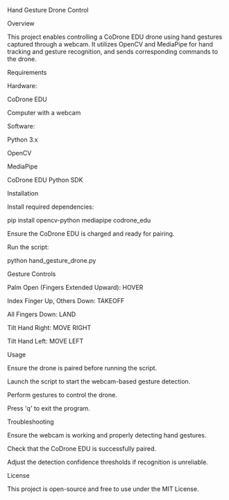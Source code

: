Hand Gesture Drone Control

Overview

This project enables controlling a CoDrone EDU drone using hand gestures captured through a webcam. It utilizes OpenCV and MediaPipe for hand tracking and gesture recognition, and sends corresponding commands to the drone.

Requirements

Hardware:

CoDrone EDU

Computer with a webcam

Software:

Python 3.x

OpenCV

MediaPipe

CoDrone EDU Python SDK

Installation

Install required dependencies:

pip install opencv-python mediapipe codrone_edu

Ensure the CoDrone EDU is charged and ready for pairing.

Run the script:

python hand_gesture_drone.py

Gesture Controls

Palm Open (Fingers Extended Upward): HOVER

Index Finger Up, Others Down: TAKEOFF

All Fingers Down: LAND

Tilt Hand Right: MOVE RIGHT

Tilt Hand Left: MOVE LEFT

Usage

Ensure the drone is paired before running the script.

Launch the script to start the webcam-based gesture detection.

Perform gestures to control the drone.

Press 'q' to exit the program.

Troubleshooting

Ensure the webcam is working and properly detecting hand gestures.

Check that the CoDrone EDU is successfully paired.

Adjust the detection confidence thresholds if recognition is unreliable.

License

This project is open-source and free to use under the MIT License.

